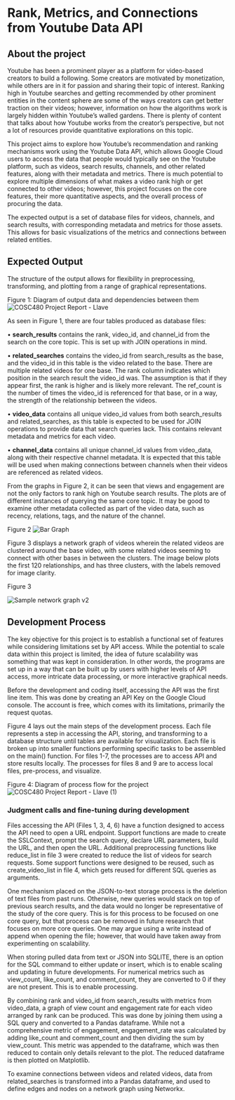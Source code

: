 # Rank, Metrics, and Connections from Youtube Data API
## About the project
Youtube has been a prominent player as a platform for video-based creators to build a following. Some creators are motivated by monetization, while others are in it for passion and sharing their topic of interest. Ranking high in Youtube searches and getting recommended by other prominent entities in the content sphere are some of the ways creators can get better traction on their videos; however, information on how the algorithms work is largely hidden within Youtube’s walled gardens. There is plenty of content that talks about how Youtube works from the creator’s perspective, but not a lot of resources provide quantitative explorations on this topic.

This project aims to explore how Youtube’s recommendation and ranking mechanisms work using the Youtube Data API, which allows Google Cloud users to access the data that people would typically see on the Youtube platform, such as videos, search results, channels, and other related features, along with their metadata and metrics. There is much potential to explore multiple dimensions of what makes a video rank high or get connected to other videos; however, this project focuses on the core features, their more quantitative aspects, and the overall process of procuring the data.

The expected output is a set of database files for videos, channels, and search results, with corresponding metadata and metrics for those assets. This allows for basic visualizations of the metrics and connections between related entities.

## Expected Output
The structure of the output allows for flexibility in preprocessing, transforming, and plotting from a range of graphical representations.

Figure 1: Diagram of output data and dependencies between them
![COSC480 Project Report - Llave](https://github.com/christianllave/api-yt/assets/70957302/166b18cb-e54a-42b9-8d8e-cae63fb8c852)

As seen in Figure 1, there are four tables produced as database files:

• **search_results** contains the rank, video_id, and channel_id from the search on the core topic. This is set up with JOIN operations in mind.

• **related_searches** contains the video_id from search_results as the base, and the video_id in this table is the video related to the base. There are multiple related videos for one base. The rank column indicates which position in the search result the video_id was. The assumption is that if they appear first, the rank is higher and is likely more relevant. The ref_count is the number of times the video_id is referenced for that base, or in a way, the strength of the relationship between the videos.

• **video_data** contains all unique video_id values from both search_results and related_searches, as this table is expected to be used for JOIN operations to provide data that search queries lack. This contains relevant metadata and metrics for each video. 

• **channel_data** contains all unique channel_id values from video_data, along with their respective channel metadata. It is expected that this table will be used when making connections between channels when their videos are referenced as related videos.

From the graphs in Figure 2, it can be seen that views and engagement are not the only factors to rank high on Youtube search results. The plots are of different instances of querying the same core topic. It may be good to examine other metadata collected as part of the video data, such as recency, relations, tags, and the nature of the channel.

Figure 2
![Bar Graph](https://github.com/christianllave/api-yt/assets/70957302/d907995c-0e19-4f27-8660-0d8b29170840)

Figure 3 displays a network graph of videos wherein the related videos are clustered around the base video, with some related videos seeming to connect with other bases in between the clusters. The image below plots the first 120 relationships, and has three clusters, with the labels removed for image clarity. 

Figure 3

![Sample network graph v2](https://github.com/christianllave/api-yt/assets/70957302/0a4d8d26-8ba4-4a88-b865-9048af0547e7)


## Development Process
The key objective for this project is to establish a functional set of features while considering limitations set by API access. While the potential to scale data within this project is limited, the idea of future scalability was something that was kept in consideration. In other words, the programs are set up in a way that can be built up by users with higher levels of API access, more intricate data processing, or more interactive graphical needs.

Before the development and coding itself, accessing the API was the first line item. This was done by creating an API Key on the Google Cloud console. The account is free, which comes with its limitations, primarily the request quotas. 

Figure 4 lays out the main steps of the development process. Each file represents a step in accessing the API, storing, and transforming to a database structure until tables are available for visualization. Each file is broken up into smaller functions performing specific tasks to be assembled on the main() function. For files 1-7, the processes are to access API and store results locally. The processes for files 8 and 9 are to access local files, pre-process, and visualize.

Figure 4: Diagram of process flow for the project
![COSC480 Project Report - Llave (1)](https://github.com/christianllave/api-yt/assets/70957302/9207bfa0-6840-423d-8fdb-31acfe055cd2)

### Judgment calls and fine-tuning during development
Files accessing the API (Files 1, 3, 4, 6) have a function designed to access the API need to open a URL endpoint. Support functions are made to create the SSLContext, prompt the search query, declare URL parameters, build the URL, and then open the URL. Additional preprocessing functions like reduce_list in file 3 were created to reduce the list of videos for search requests. Some support functions were designed to be reused, such as create_video_list in file 4, which gets reused for different SQL queries as arguments. 

One mechanism placed on the JSON-to-text storage process is the deletion of text files from past runs. Otherwise, new queries would stack on top of previous search results, and the data would no longer be representative of the study of the core query. This is for this process to be focused on one core query, but that process can be removed in future research that focuses on more core queries. One may argue using a write instead of append when opening the file; however, that would have taken away from experimenting on scalability. 

When storing pulled data from text or JSON into SQLITE, there is an option for the SQL command to either update or insert, which is to enable scaling and updating in future developments. For numerical metrics such as view_count, like_count, and comment_count, they are converted to 0 if they are not present. This is to enable processing.

By combining rank and video_id from search_results with metrics from video_data, a graph of view count and engagement rate for each video arranged by rank can be produced. This was done by joining them using a SQL query and converted to a Pandas dataframe. While not a comprehensive metric of engagement, engagement_rate was calculated by adding like_count and comment_count and then dividing the sum by view_count. This metric was appended to the dataframe, which was then reduced to contain only details relevant to the plot. The reduced dataframe is then plotted on Matplotlib.

To examine connections between videos and related videos, data from related_searches is transformed into a Pandas dataframe, and used to define edges and nodes on a network graph using Networkx. 

